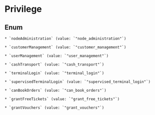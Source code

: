 
# Privilege

## Enum


    * `nodeAdministration` (value: `"node_administration"`)

    * `customerManagement` (value: `"customer_management"`)

    * `userManagement` (value: `"user_management"`)

    * `cashTransport` (value: `"cash_transport"`)

    * `terminalLogin` (value: `"terminal_login"`)

    * `supervisedTerminalLogin` (value: `"supervised_terminal_login"`)

    * `canBookOrders` (value: `"can_book_orders"`)

    * `grantFreeTickets` (value: `"grant_free_tickets"`)

    * `grantVouchers` (value: `"grant_vouchers"`)



